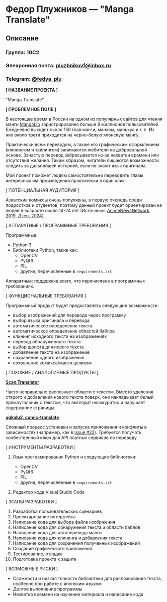 # Федор Плужников — "Manga Translate"

## Описание

### Группа: 10С2

### Элекронная почта: <pluzhnikovf@inbox.ru>

### Telegram: [@fedya_plu](https://t.me/fedya_plu)

**[ НАЗВАНИЕ ПРОЕКТА ]**

"Manga Translate"

**[ ПРОБЛЕМНОЕ ПОЛЕ ]**

В настоящее время в России на одном из популярных сайтов для чтения манги [MangaLib](https://mangalib.me/) заристрированно больше 8 миллионов пользователей. Ежедневно выходят около 150 глав манги, манхвы, маньхуа и т.&nbsp;п. Из них около трети приходится на черно-белую японскую мангу.

Практически всем переводом, а также его графическим оформлением (клинингом и тайпингом) занимаются любители на добровольной основе. Зачастую перевод забрасывается из-за нехватки времени или отсутствия желания. Таким образом, читатели лишаются возможности следить за дальнейшей историей, если не знают язык оригинала.

Мой проект поможет людям самостоятельно переводить главы интересных им произведений практически в один клик.

[ ПОТЕНЦИАЛЬНАЯ АУДИТОРИЯ ]

Азиатские комиксы очень популярны, в первую очередь среди подростков и студентов, поэтому данный проект будет ориентирован на людей в возрасте около 14-24 лет (Источники: [AnimeNewsNetwork, 2019](https://www.animenewsnetwork.com/news/2019-04-22/shueisha-reveals-new-circulation-numbers-demographics-for-its-manga-magazines/.145991#:~:text=27.4%25%20of%20readers%20are%2025,nine%20years%20old%20or%20younger.), [Дзен, 2024](https://dzen.ru/a/Zb1NvOQP62g2x_P_)).

[ АППАРАТНЫЕ / ПРОГРАММНЫЕ ТРЕБОВАНИЯ ]

Программные:

- Python 3
- Библиотеки Python, такие как:
  - OpenCV
  - PyQt6
  - PIL
  - другие, перечисленные в `requirements.txt`

Аппаратные: поддержка всего, что перечислено в программных требованиях.

[ ФУНКЦИОНАЛЬНЫЕ ТРЕБОВАНИЯ ]

Программный продукт будет предоставлять следующие возможности:

- выбор изображений для перевода через программу
- выбор языка оригинала и перевода
- автоматическое определение текста
- автоматическое определение областей баблов
- клининг исходного текста на изображениях
- перевод обнаруженного текста
- выбор шрифта для нового текста
- добавление текста на изображение
- сохранение одного изображения
- сохранение комикса/манги целиком

[ ПОХОЖИЕ / АНАЛОГИЧНЫЕ ПРОДУКТЫ ]

**[Scan Translator](https://scan-translator.com/ru)**

Часто неправильно распознает области с текстом. Вместо удаления старого и добавления нового текста поверх, оно накладывает белый прямоугольник с текстом, что выглядит неаккуратно и нарушает содержание страницы.

**[ogkalu2, comic-translate](https://github.com/ogkalu2/comic-translate)**

Сложный процесс установки и запуска приложения и конфлиты в зависимостях (например, как в [Issue #22](https://github.com/ogkalu2/comic-translate/issues/22)). Требуется получать сообественный ключ для API платных сервисов по переводу.

[ ИНСТРУМЕНТЫ РАЗРАБОТКИ ]

1. Язык програмирования Python и следующие библиотеки:

   - OpenCV
   - PyQt6
   - PIL
   - другие, перечисленные в `requirements.txt`

2. Редактор кода Visual Studio Code

[ ЭТАПЫ РАЗРАБОТКИ ]

1. Разработка пользовательских сценариев
2. Проектирование интерфейса
3. Написание кода для выбора файла изобржения
4. Написание кода для обнаружения текста и области баблов
5. Написание кода для автоперевода манги
6. Написание кода для клининга и добавления текста
7. Написание кода для сохранения полученных изображений
8. Создание графического приложения
9. Тестирование, отладка
10. Подготовка проекта к защите

[ ВОЗМОЖНЫЕ РИСКИ ]

- Сложности и низкая точность библиотеки для распознования текста, особенно при работе с японским языком
- Долгое выполнение программы
- Нехватка времени на изучение материала и написание кода
